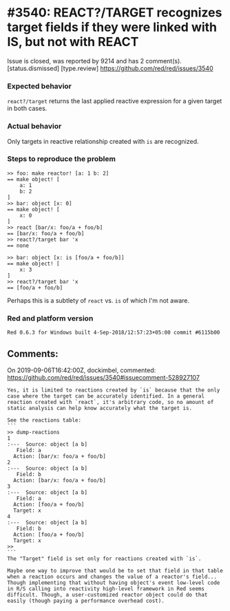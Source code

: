 
#3540: REACT?/TARGET recognizes target fields if they were linked with IS, but not with REACT
================================================================================
Issue is closed, was reported by 9214 and has 2 comment(s).
[status.dismissed] [type.review]
<https://github.com/red/red/issues/3540>

### Expected behavior
`react?/target` returns the last applied reactive expression for a given target in both cases.

### Actual behavior
Only targets in reactive relationship created with `is` are recognized.

### Steps to reproduce the problem
```red
>> foo: make reactor! [a: 1 b: 2]
== make object! [
    a: 1
    b: 2
]
>> bar: object [x: 0]
== make object! [
    x: 0
]
>> react [bar/x: foo/a + foo/b]
== [bar/x: foo/a + foo/b]
>> react?/target bar 'x
== none

>> bar: object [x: is [foo/a + foo/b]]
== make object! [
    x: 3
]
>> react?/target bar 'x
== [foo/a + foo/b]
```
Perhaps this is a subtlety of `react` vs. `is` of which I'm not aware.

### Red and platform version
```
Red 0.6.3 for Windows built 4-Sep-2018/12:57:23+05:00 commit #6115b00
```


Comments:
--------------------------------------------------------------------------------

On 2019-09-06T16:42:00Z, dockimbel, commented:
<https://github.com/red/red/issues/3540#issuecomment-528927107>

    Yes, it is limited to reactions created by `is` because that the only case where the target can be accurately identified. In a general reaction created with `react`, it's arbitrary code, so no amount of static analysis can help know accurately what the target is.
    
    See the reactions table:
    ```
    >> dump-reactions
    1
    :---  Source: object [a b]
       Field: a
      Action: [bar/x: foo/a + foo/b]
    2
    :---  Source: object [a b]
       Field: b
      Action: [bar/x: foo/a + foo/b]
    3
    :---  Source: object [a b]
       Field: a
      Action: [foo/a + foo/b]
      Target: x
    4
    :---  Source: object [a b]
       Field: b
      Action: [foo/a + foo/b]
      Target: x
    >> 
    ```
    The "Target" field is set only for reactions created with `is`.
    
    Maybe one way to improve that would be to set that field in that table when a reaction occurs and changes the value of a reactor's field... Though implementing that without having object's event low-level code in R/S calling into reactivity high-level framework in Red seems difficult. Though, a user-customized reactor object could do that easily (though paying a performance overhead cost).

